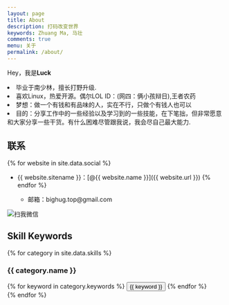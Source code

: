 ```yaml
---
layout: page
title: About
description: 打码改变世界
keywords: Zhuang Ma, 马壮
comments: true
menu: 关于
permalink: /about/
---
```


Hey，我是<strong>Luck</strong> <br>
		<li>毕业于南少林，擅长打野升级.</li>
		<li>喜欢Linux，热爱开源。偶尔LOL ID：(网四：俩小孩辩日),王者农药</li>
		<li>梦想：做一个有钱和有品味的人，实在不行，只做个有钱人也可以</li>
		<li>目的：分享工作中的一些经验以及学习到的一些技能，在下笔拙，但非常愿意和大家分享一些干货。有什么困难尽管跟我说，我会尽自己最大能力.</li>

## 联系

{% for website in site.data.social %}
* {{ website.sitename }}：[@{{ website.name }}]({{ website.url }})
{% endfor %}


	<ul>
		<li>邮箱：bighug.top@gmail.com</li>
	</ul>
<img src="http://ocppiicaw.bkt.clouddn.com/me.jpg"  alt="扫我微信" />

## Skill Keywords

{% for category in site.data.skills %}
### {{ category.name }}
<div class="btn-inline">
{% for keyword in category.keywords %}
<button class="btn btn-outline" type="button">{{ keyword }}</button>
{% endfor %}
</div>
{% endfor %}
